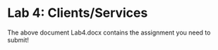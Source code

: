 # Lab 4: Clients/Services

The above document Lab4.docx contains the assignment you need to submit!

